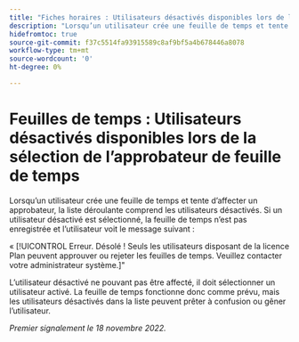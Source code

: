```yaml
---
title: "Fiches horaires : Utilisateurs désactivés disponibles lors de la sélection de l’approbateur de feuille de temps"
description: "Lorsqu’un utilisateur crée une feuille de temps et tente d’affecter un approbateur, la liste déroulante comprend les utilisateurs désactivés. Si un utilisateur désactivé est sélectionné, la feuille de temps n’est pas enregistrée et un message d’erreur s’affiche."
hidefromtoc: true
source-git-commit: f37c5514fa93915589c8af9bf5a4b678446a8078
workflow-type: tm+mt
source-wordcount: '0'
ht-degree: 0%

---
```



# Feuilles de temps : Utilisateurs désactivés disponibles lors de la sélection de l’approbateur de feuille de temps

Lorsqu’un utilisateur crée une feuille de temps et tente d’affecter un approbateur, la liste déroulante comprend les utilisateurs désactivés. Si un utilisateur désactivé est sélectionné, la feuille de temps n’est pas enregistrée et l’utilisateur voit le message suivant :

« [!UICONTROL Erreur. Désolé ! Seuls les utilisateurs disposant de la licence Plan peuvent approuver ou rejeter les feuilles de temps. Veuillez contacter votre administrateur système.]&quot;

L’utilisateur désactivé ne pouvant pas être affecté, il doit sélectionner un utilisateur activé. La feuille de temps fonctionne donc comme prévu, mais les utilisateurs désactivés dans la liste peuvent prêter à confusion ou gêner l’utilisateur.

_Premier signalement le 18 novembre 2022._


